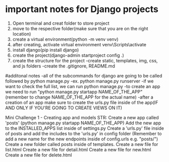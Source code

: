 # important notes for Django projects

1. Open terminal and creat folder to store project
2. move to the respective folder(make sure that you are on the right location)
3. create a virtual environment(python -m venv venv)
4. after creating, activate virtual environment
    venv\Scripts\activate
5. install django(pip install django)
6. create the project(django-admin startproject config .)
7. create the structure for the project 
    -create static, templates, img, css, and js folders
    -create the .gitignore, README.md

#additonal notes
-all of the subcommands for django are going to be called followed by python manage.py
-ex. python manage.py runserver
-if we want to check the full list, we can run python manage.py
-to create an app we need to run "python manage.py startapp NAME_OF_THE_APP" (remember to change NAME_OF_THE_APP for the actual name)
-after a creation of an app make sure to create the urls.py file inside of the app(IF AND ONLY IF YOU'RE GOING TO CREATE VIEWS ON IT)


Mini Challenge 1 - Creating app and models
STR:
Create a new app called 'posts' (python manage.py startapp NAME_OF_THE_APP)
Add the new app to the INSTALLED_APPS list inside of settings.py
Create a 'urls.py' file inside of posts and add the includes to the 'urls.py' in config folder (Remember to add a new name for the new endpoints inside of config.urls e.g. "posts/")
Create a new folder called posts inside of templates.
Create a new file for list.html
Create a new file for detail.html
Create a new file for new.html
Create a new file for delete.html
